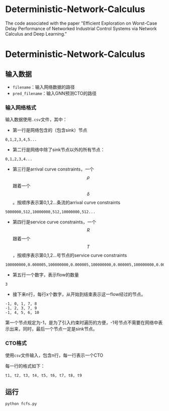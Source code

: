 # Deterministic-Network-Calculus
The code associated with the paper "Efficient Exploration on Worst-Case Delay Performance of Networked Industrial Control Systems via Network Calculus and Deep Learning."

# Deterministic-Network-Calculus

## 输入数据

* `filename`：输入网络数据的路径
* `pred_filename`：输入GNN预测CTO的路径

### 输入网络格式

输入数据使用`.csv`文件，其中：

* 第一行是网络包含的（包含sink）节点

```
0,1,2,3,4,5...
```

* 第二行是网络中除了sink节点以外的所有节点：

```
0,1,2,3,4...
```

* 第三行是arrival curve constraints，一个$$ \rho $$跟着一个$$\delta$$。按顺序表示第0,1,2...条流的arrival curve constraints

```
5000000,512,10000000,512,10000000,512...
```

* 第四行是service curve constraints，一个$$R$$跟着一个$$T$$，按顺序表示第0,1,2...号节点的service curve constraints

```
100000000,0.000005,100000000,0.000005,100000000,0.000005,100000000,0.000005,100000000,0.000005....

```

* 第五行一个数字，表示flow的数量

```
3
```

* 接下来n行，每行x个数字，从开始到结束表示这一flow经过的节点。

```
-1, 0, 1, 7, 8
-1, 2, 3, 7, 9
-1, 4, 5, 6, 10
```

第一个节点规定为-1，是为了引入约束时遍历的方便，-1号节点不需要在网络中表示出来，同时，最后一个节点一定是sink节点。

### CTO格式

使用`csv`文件输入，包含n行，每一行表示一个CTO

每一行的格式如下：

```
t1, t2, t3, t4, t5, t6, t7, t8, t9
```

## 运行

`python fcfs.py`

